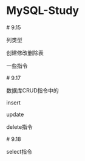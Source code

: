 # MySQL-Study



\# 9.15

列类型

创建修改删除表

一些指令

\# 9.17

数据库CRUD指令中的

insert

update

delete指令

\# 9.18

select指令



